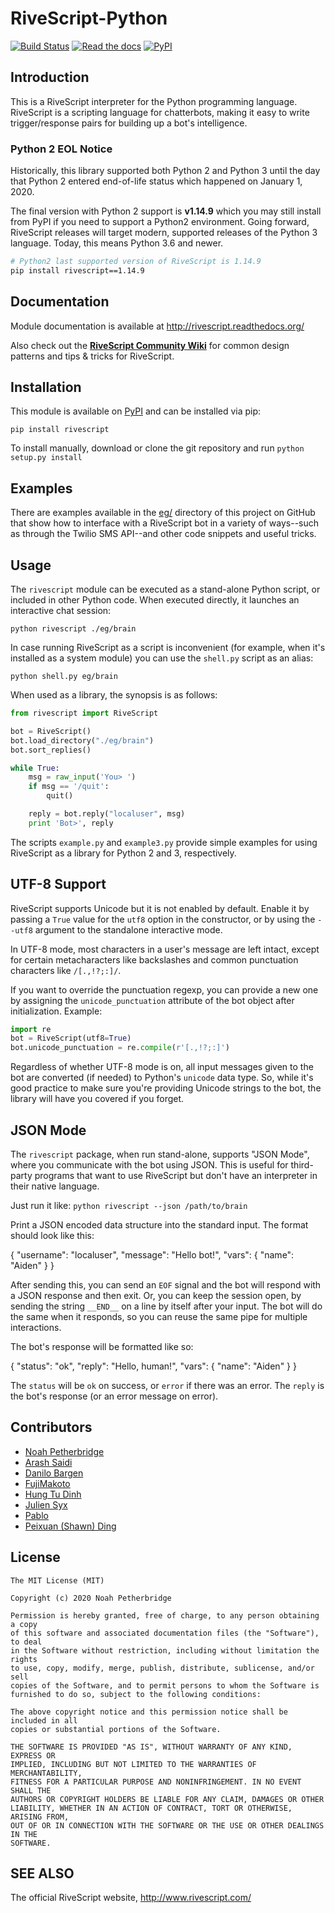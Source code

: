 # RiveScript-Python

[![Build Status][1]][2] [![Read the docs][3]][4] [![PyPI][5]][6]

## Introduction

This is a RiveScript interpreter for the Python programming language. RiveScript
is a scripting language for chatterbots, making it easy to write
trigger/response pairs for building up a bot's intelligence.

### Python 2 EOL Notice

Historically, this library supported both Python 2 and Python 3 until the
day that Python 2 entered end-of-life status which happened on
January 1, 2020.

The final version with Python 2 support is **v1.14.9** which you may still
install from PyPI if you need to support a Python2 environment. Going
forward, RiveScript releases will target modern, supported releases of the
Python 3 language. Today, this means Python 3.6 and newer.

```bash
# Python2 last supported version of RiveScript is 1.14.9
pip install rivescript==1.14.9
```

## Documentation

Module documentation is available at <http://rivescript.readthedocs.org/>

Also check out the [**RiveScript Community Wiki**](https://github.com/aichaos/rivescript/wiki)
for common design patterns and tips & tricks for RiveScript.

## Installation

This module is available on [PyPI](https://pypi.python.org/) and can be
installed via pip:

`pip install rivescript`

To install manually, download or clone the git repository and run
`python setup.py install`

## Examples

There are examples available in the
[eg/](https://github.com/aichaos/rivescript-python/tree/master/eg) directory of
this project on GitHub that show how to interface with a RiveScript bot in a
variety of ways--such as through the Twilio SMS API--and other code snippets and
useful tricks.

## Usage

The `rivescript` module can be executed as a stand-alone Python script, or
included in other Python code. When executed directly, it launches an
interactive chat session:

    python rivescript ./eg/brain

In case running RiveScript as a script is inconvenient (for example, when it's
installed as a system module) you can use the `shell.py` script as an alias:

    python shell.py eg/brain

When used as a library, the synopsis is as follows:

```python
from rivescript import RiveScript

bot = RiveScript()
bot.load_directory("./eg/brain")
bot.sort_replies()

while True:
    msg = raw_input('You> ')
    if msg == '/quit':
        quit()

    reply = bot.reply("localuser", msg)
    print 'Bot>', reply
```

The scripts `example.py` and `example3.py` provide simple examples for using
RiveScript as a library for Python 2 and 3, respectively.

## UTF-8 Support

RiveScript supports Unicode but it is not enabled by default. Enable it by
passing a `True` value for the `utf8` option in the constructor, or by using the
`--utf8` argument to the standalone interactive mode.

In UTF-8 mode, most characters in a user's message are left intact, except for
certain metacharacters like backslashes and common punctuation characters like
`/[.,!?;:]/`.

If you want to override the punctuation regexp, you can provide a new one by
assigning the `unicode_punctuation` attribute of the bot object after
initialization. Example:

```python
import re
bot = RiveScript(utf8=True)
bot.unicode_punctuation = re.compile(r'[.,!?;:]')
```

Regardless of whether UTF-8 mode is on, all input messages given to the bot
are converted (if needed) to Python's `unicode` data type. So, while it's
good practice to make sure you're providing Unicode strings to the bot, the
library will have you covered if you forget.

## JSON Mode

The `rivescript` package, when run stand-alone, supports "JSON Mode", where
you communicate with the bot using JSON. This is useful for third-party
programs that want to use RiveScript but don't have an interpreter in their
native language.

Just run it like: `python rivescript --json /path/to/brain`

Print a JSON encoded data structure into the standard input. The format should
look like this:

  {
    "username": "localuser",
    "message": "Hello bot!",
    "vars": {
      "name": "Aiden"
    }
  }

After sending this, you can send an `EOF` signal and the bot will respond with
a JSON response and then exit. Or, you can keep the session open, by sending
the string `__END__` on a line by itself after your input. The bot will do the
same when it responds, so you can reuse the same pipe for multiple
interactions.

The bot's response will be formatted like so:

  {
    "status": "ok",
    "reply": "Hello, human!",
    "vars": {
      "name": "Aiden"
    }
  }

The `status` will be `ok` on success, or `error` if there was an error. The
`reply` is the bot's response (or an error message on error).

## Contributors

* [Noah Petherbridge](https://github.com/kirsle)
* [Arash Saidi](https://github.com/arashsa)
* [Danilo Bargen](https://github.com/dbrgn)
* [FujiMakoto](https://github.com/FujiMakoto)
* [Hung Tu Dinh](https://github.com/Dinh-Hung-Tu)
* [Julien Syx](https://github.com/Seraf)
* [Pablo](https://github.com/flogiston)
* [Peixuan (Shawn) Ding](https://github.com/dinever)

## License

```
The MIT License (MIT)

Copyright (c) 2020 Noah Petherbridge

Permission is hereby granted, free of charge, to any person obtaining a copy
of this software and associated documentation files (the "Software"), to deal
in the Software without restriction, including without limitation the rights
to use, copy, modify, merge, publish, distribute, sublicense, and/or sell
copies of the Software, and to permit persons to whom the Software is
furnished to do so, subject to the following conditions:

The above copyright notice and this permission notice shall be included in all
copies or substantial portions of the Software.

THE SOFTWARE IS PROVIDED "AS IS", WITHOUT WARRANTY OF ANY KIND, EXPRESS OR
IMPLIED, INCLUDING BUT NOT LIMITED TO THE WARRANTIES OF MERCHANTABILITY,
FITNESS FOR A PARTICULAR PURPOSE AND NONINFRINGEMENT. IN NO EVENT SHALL THE
AUTHORS OR COPYRIGHT HOLDERS BE LIABLE FOR ANY CLAIM, DAMAGES OR OTHER
LIABILITY, WHETHER IN AN ACTION OF CONTRACT, TORT OR OTHERWISE, ARISING FROM,
OUT OF OR IN CONNECTION WITH THE SOFTWARE OR THE USE OR OTHER DEALINGS IN THE
SOFTWARE.
```

SEE ALSO
--------

The official RiveScript website, http://www.rivescript.com/

[1]: https://travis-ci.org/aichaos/rivescript-python.svg?branch=master
[2]: https://travis-ci.org/aichaos/rivescript-python
[3]: https://img.shields.io/badge/docs-latest-brightgreen.svg?style=flat
[4]: http://rivescript.rtfd.io/
[5]: https://img.shields.io/pypi/v/rivescript.svg
[6]: https://pypi.python.org/pypi/rivescript/
